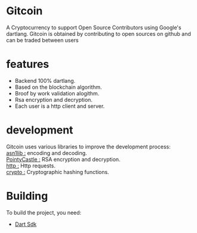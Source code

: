 # Gitcoin

A Cryptocurrency to support Open Source Contributors using Google's dartlang.
Gitcoin is obtained by contributing to open sources on github and can be traded
between users


# features

- Backend 100% dartlang.
- Based on the blockchain algorithm.
- Broof by work validation alogithm.
- Rsa encryption and decryption.
- Each user is a http client and server.


# development

Gitcoin uses various libraries to improve the development process:  
[asn1lib :](https://pub.dev/packages/asn1lib) encoding and decoding.  
[PointyCastle :](https://github.com/PointyCastle/pointycastle) RSA encryption and decryption.  
[http :](https://pub.dev/packages/http) Http requests.  
[crypto :](https://pub.dev/packages/crypto) Cryptographic hashing functions.  

# Building

To build the project, you need:
- [Dart Sdk](https://dart.dev/get-dart)
